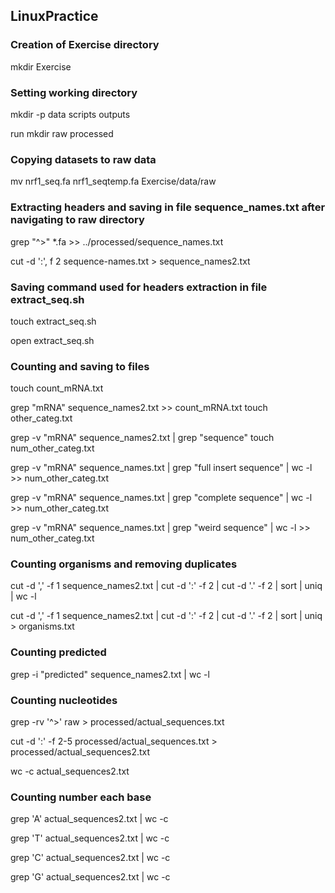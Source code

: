 ## LinuxPractice

### Creation of Exercise directory 
mkdir Exercise

### Setting working directory
mkdir -p data scripts outputs 

run mkdir raw processed

### Copying datasets to raw data 
mv nrf1_seq.fa nrf1_seqtemp.fa Exercise/data/raw

### Extracting headers and saving in file sequence_names.txt after navigating to raw directory 
grep "^>" *.fa >> ../processed/sequence_names.txt

cut -d ':', f 2 sequence-names.txt > sequence_names2.txt

### Saving command used for headers extraction in file extract_seq.sh
touch extract_seq.sh

open extract_seq.sh

### Counting and saving to files
touch count_mRNA.txt

grep "mRNA" sequence_names2.txt >> count_mRNA.txt
touch other_categ.txt

grep -v "mRNA" sequence_names2.txt | grep "sequence"
touch num_other_categ.txt

grep -v "mRNA" sequence_names.txt | grep "full insert sequence" | wc -l >> num_other_categ.txt

grep -v "mRNA" sequence_names.txt | grep "complete sequence" | wc -l >> num_other_categ.txt

grep -v "mRNA" sequence_names.txt | grep "weird sequence" | wc -l >> num_other_categ.txt

### Counting organisms and removing duplicates
cut -d ',' -f 1 sequence_names2.txt | cut -d ':' -f 2 | cut -d '.' -f 2 | sort | uniq | wc -l

cut -d ',' -f 1 sequence_names2.txt | cut -d ':' -f 2 | cut -d '.' -f 2 | sort | uniq > organisms.txt

### Counting predicted
grep -i "predicted" sequence_names2.txt | wc -l

### Counting nucleotides
grep -rv '^>' raw > processed/actual_sequences.txt

cut -d ':' -f 2-5 processed/actual_sequences.txt > processed/actual_sequences2.txt

wc -c actual_sequences2.txt

### Counting number each base
grep 'A' actual_sequences2.txt | wc -c

grep 'T' actual_sequences2.txt | wc -c

grep 'C' actual_sequences2.txt | wc -c

grep 'G' actual_sequences2.txt | wc -c
